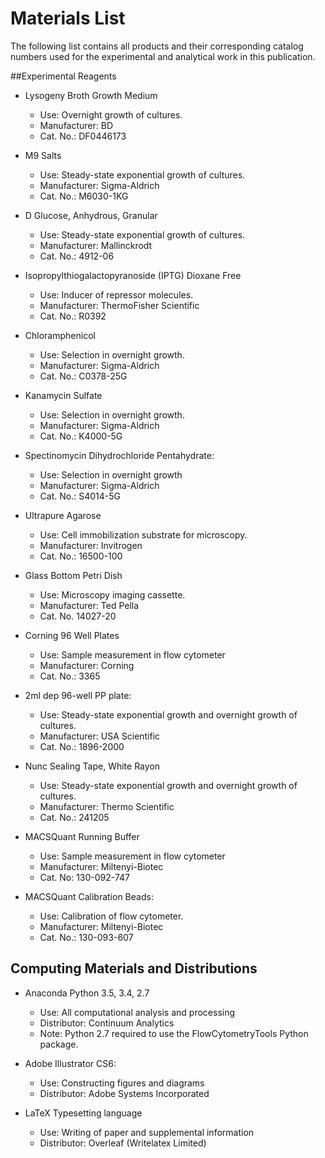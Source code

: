 # Materials List


The following list contains all products and their corresponding catalog numbers used for the experimental and analytical work in this publication.


##Experimental Reagents

* Lysogeny Broth Growth Medium
  - Use: Overnight growth of cultures.
  - Manufacturer: BD
  - Cat. No.: DF0446173

* M9 Salts
  - Use: Steady-state exponential growth of cultures.
  - Manufacturer: Sigma-Aldrich
  - Cat. No.: M6030-1KG

* D Glucose, Anhydrous, Granular
  - Use: Steady-state exponential growth of cultures.
  - Manufacturer: Mallinckrodt
  - Cat. No.: 4912-06

* Isopropylthiogalactopyranoside (IPTG) Dioxane Free
  - Use: Inducer of repressor molecules.
  - Manufacturer: ThermoFisher Scientific
  - Cat. No.: R0392

* Chloramphenicol
  - Use: Selection in overnight growth.
  - Manufacturer: Sigma-Aldrich
  - Cat. No.: C0378-25G

* Kanamycin Sulfate
  - Use: Selection in overnight growth.
  - Manufacturer: Sigma-Aldrich
  - Cat. No.: K4000-5G

* Spectinomycin Dihydrochloride Pentahydrate:
  - Use: Selection in overnight growth
  - Manufacturer: Sigma-Aldrich
  - Cat. No.: S4014-5G

* Ultrapure Agarose
  - Use: Cell immobilization substrate for microscopy.
  - Manufacturer: Invitrogen
  - Cat. No.: 16500-100

* Glass Bottom Petri Dish
  - Use: Microscopy imaging cassette.
  - Manufacturer: Ted Pella
  - Cat. No. 14027-20

* Corning 96 Well Plates
  - Use: Sample measurement in flow cytometer
  - Manufacturer: Corning
  - Cat. No.: 3365

* 2ml dep 96-well PP plate:
  - Use: Steady-state exponential growth and overnight growth of cultures.
  - Manufacturer: USA Scientific
  - Cat. No.: 1896-2000

* Nunc Sealing Tape, White Rayon
  - Use: Steady-state exponential growth and overnight growth of cultures.
  - Manufacturer: Thermo Scientific
  - Cat. No.: 241205

* MACSQuant Running Buffer
  - Use: Sample measurement in flow cytometer
  - Manufacturer: Miltenyi-Biotec
  - Cat. No: 130-092-747

* MACSQuant Calibration Beads:
  - Use: Calibration of flow cytometer.
  - Manufacturer: Miltenyi-Biotec
  - Cat. No.: 130-093-607


## Computing Materials and Distributions

* Anaconda Python 3.5, 3.4, 2.7
  - Use: All computational analysis and processing
  - Distributor: Continuum Analytics
  - Note: Python 2.7 required to use the FlowCytometryTools Python package.

* Adobe Illustrator CS6:
  - Use: Constructing figures and diagrams
  - Distributor: Adobe Systems Incorporated

* LaTeX Typesetting language
  - Use: Writing of paper and supplemental information
  - Distributor: Overleaf (Writelatex Limited)
